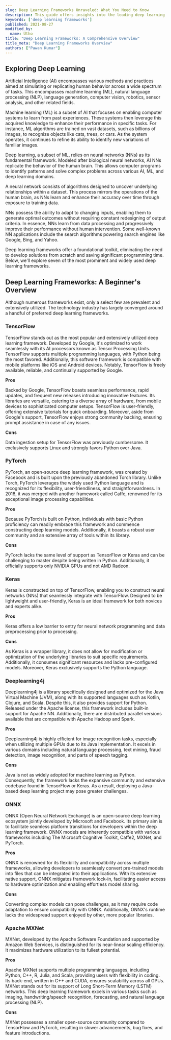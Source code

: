 ```yaml
---
slug: Deep Learning Frameworks Unraveled: What You Need to Know
description: This guide offers insights into the leading deep learning frameworks, aiding in your decision-making process when selecting a machine learning framework.
keywords: ['deep learning frameworks']
published: 2021-08-27
modified_by:
  name: Utho
title: "Deep Learning Frameworks: A Comprehensive Overview"
title_meta: "Deep Learning Frameworks Overview"
authors: ["Pawan Kumar"]
---
```

## Exploring Deep Learning

Artificial Intelligence (AI) encompasses various methods and practices aimed at simulating or replicating human behavior across a wide spectrum of tasks. This encompasses machine learning (ML), natural language processing (NLP), language generation, computer vision, robotics, sensor analysis, and other related fields.

Machine learning (ML) is a subset of AI that focuses on enabling computer systems to learn from past experiences. These systems then leverage this acquired knowledge to enhance their performance in specific tasks. For instance, ML algorithms are trained on vast datasets, such as billions of images, to recognize objects like cats, trees, or cars. As the system operates, it continues to refine its ability to identify new variations of familiar images.

Deep learning, a subset of ML, relies on neural networks (NNs) as its fundamental framework. Modeled after biological neural networks, AI NNs replicate the behavior of the human brain. This allows computer programs to identify patterns and solve complex problems across various AI, ML, and deep learning domains.

A neural network consists of algorithms designed to uncover underlying relationships within a dataset. This process mirrors the operations of the human brain, as NNs learn and enhance their accuracy over time through exposure to training data.

NNs possess the ability to adapt to changing inputs, enabling them to generate optimal outcomes without requiring constant redesigning of output criteria. In essence, NNs learn from data processing and progressively improve their performance without human intervention. Some well-known NN applications include the search algorithms powering search engines like Google, Bing, and Yahoo.

Deep learning frameworks offer a foundational toolkit, eliminating the need to develop solutions from scratch and saving significant programming time. Below, we'll explore seven of the most prominent and widely used deep learning frameworks.

## Deep Learning Frameworks: A Beginner's Overview

Although numerous frameworks exist, only a select few are prevalent and extensively utilized. The technology industry has largely converged around a handful of preferred deep learning frameworks.

### TensorFlow

TensorFlow stands out as the most popular and extensively utilized deep learning framework. Developed by Google, it's optimized to work seamlessly with its AI processors known as Tensor Processing Units. TensorFlow supports multiple programming languages, with Python being the most favored. Additionally, this software framework is compatible with mobile platforms like iOS and Android devices. Notably, TensorFlow is freely available, reliable, and continually supported by Google.

**Pros**

Backed by Google, TensorFlow boasts seamless performance, rapid updates, and frequent new releases introducing innovative features. Its libraries are versatile, catering to a diverse array of hardware, from mobile devices to sophisticated computer setups. TensorFlow is user-friendly, offering extensive tutorials for quick onboarding. Moreover, aside from Google's support, TensorFlow enjoys strong community backing, ensuring prompt assistance in case of any issues.

**Cons**

Data ingestion setup for TensorFlow was previously cumbersome. It exclusively supports Linux and strongly favors Python over Java.

### PyTorch

PyTorch, an open-source deep learning framework, was created by Facebook and is built upon the previously abandoned Torch library. Unlike Torch, PyTorch leverages the widely used Python language and is recognized for its flexibility, user-friendliness, and straightforwardness. In 2018, it was merged with another framework called Caffe, renowned for its exceptional image processing capabilities.

**Pros**

Because PyTorch is built on Python, individuals with basic Python proficiency can readily embrace this framework and commence constructing deep learning models. Additionally, it boasts a robust user community and an extensive array of tools within its library.

**Cons**

PyTorch lacks the same level of support as TensorFlow or Keras and can be challenging to master despite being written in Python. Additionally, it officially supports only NVIDIA GPUs and not AMD Radeon.

### Keras

Keras is constructed on top of TensorFlow, enabling you to construct neural networks (NNs) that seamlessly integrate with TensorFlow. Designed to be lightweight and user-friendly, Keras is an ideal framework for both novices and experts alike.

**Pros**

Keras offers a low barrier to entry for neural network programming and data preprocessing prior to processing.

**Cons**

As Keras is a wrapper library, it does not allow for modification or optimization of the underlying libraries to suit specific requirements. Additionally, it consumes significant resources and lacks pre-configured models. Moreover, Keras exclusively supports the Python language.

### Deeplearning4j

Deeplearning4j is a library specifically designed and optimized for the Java Virtual Machine (JVM), along with its supported languages such as Kotlin, Clojure, and Scala. Despite this, it also provides support for Python. Released under the Apache license, this framework includes built-in support for Apache NN. Additionally, there are distributed parallel versions available that are compatible with Apache Hadoop and Spark.

**Pros**

Deeplearning4j is highly efficient for image recognition tasks, especially when utilizing multiple GPUs due to its Java implementation. It excels in various domains including natural language processing, text mining, fraud detection, image recognition, and parts of speech tagging.

**Cons**

Java is not as widely adopted for machine learning as Python. Consequently, the framework lacks the expansive community and extensive codebase found in TensorFlow or Keras. As a result, deploying a Java-based deep learning project may pose greater challenges.

### ONNX

ONNX (Open Neural Network Exchange) is an open-source deep learning ecosystem jointly developed by Microsoft and Facebook. Its primary aim is to facilitate seamless platform transitions for developers within the deep learning framework. ONNX models are inherently compatible with various frameworks including The Microsoft Cognitive Toolkit, Caffe2, MXNet, and PyTorch.

**Pros**

ONNX is renowned for its flexibility and compatibility across multiple frameworks, allowing developers to seamlessly convert pre-trained models into files that can be integrated into their applications. With its extensive native support, ONNX mitigates framework lock-in, facilitating easier access to hardware optimization and enabling effortless model sharing.

**Cons**

Converting complex models can pose challenges, as it may require code adaptation to ensure compatibility with ONNX. Additionally, ONNX's runtime lacks the widespread support enjoyed by other, more popular libraries.

### Apache MXNet

MXNet, developed by the Apache Software Foundation and supported by Amazon Web Services, is distinguished for its near-linear scaling efficiency. It maximizes hardware utilization to its fullest potential.

**Pros**

Apache MXNet supports multiple programming languages, including Python, C++, R, Julia, and Scala, providing users with flexibility in coding. Its back-end, written in C++ and CUDA, ensures scalability across all GPUs. MXNet stands out for its support of Long Short-Term Memory (LSTM) networks. This deep learning framework excels in various tasks such as imaging, handwriting/speech recognition, forecasting, and natural language processing (NLP).

**Cons**

MXNet possesses a smaller open-source community compared to TensorFlow and PyTorch, resulting in slower advancements, bug fixes, and feature introductions.
